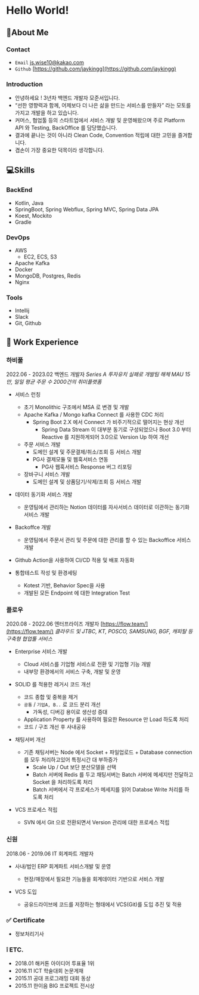 # Hello World!
## 🙋‍About Me
### **Contact**
- `Email` js.wise10@kakao.com
- `Github` [https://github.com/jaykingg](https://github.com/jaykingg)

### **Introduction**

- 안녕하세요 ! 3년차 백엔드 개발자 모준서입니다.
- “선한 영향력과 함께, 어제보다 더 나은 삶을 만드는 서비스를 만들자” 라는 모토를 가지고 개발을 하고 있습니다.
- 커머스, 협업툴 등의 스타트업에서 서비스 개발 및 운영해왔으며 주로 Platform API 와 Testing, BackOffice 를 담당했습니다.
- 결과에 끝나는 것이 아니라 Clean Code, Convention 적립에 대한 고민을 즐겨합니다.
- 겸손이 가장 중요한 덕목이라 생각합니다.

## 💻Skills

### BackEnd
- Kotlin, Java
- SpringBoot, Spring Webflux, Spring MVC, Spring Data JPA
- Koest, Mockito
- Gradle

### DevOps
- AWS
    - EC2, ECS, S3
- Apache Kafka
- Docker
- MongoDB, Postgres, Redis
- Nginx

### Tools
- Intellij
- Slack
- Git, Github

## 🔆 Work Experience

### 하비풀
2022.06 - 2023.02
백엔드 개발자
*Series A 투자유치 실패로 개발팀 해체*
*MAU 15만, 일일 평균 주문 수 2000건의 취미플랫폼*<br/>
- 서비스 런칭
    - 초기 Monolithic 구조에서 MSA 로 변경 및 개발
    - Apache Kafka / Mongo kafka Connect 를 사용한 CDC 처리
        - Spring Boot 2.X 에서 Connect 가 비주기적으로 떨어지는 현상 개선
            - Spring Data Stream 이 대부분 동기로 구성되었으나 Boot 3.0 부터 Reactive 를 지원하게되어 3.0으로 Version Up 하여 개선
    - 주문 서비스 개발
        - 도메인 설계 및 주문결제/취소/조회 등 서비스 개발
        - PG사 결제모듈 및 웹훅서비스 연동
            - PG사 웹훅서비스 Response 버그 리포팅
    - 장바구니 서비스 개발
        - 도메인 설계 및 상품담기/삭제/조회 등 서비스 개발

- 데이터 동기화 서비스 개발
    - 운영팀에서 관리하는 Notion 데이터를 자사서비스 데이터로 이관하는 동기화 서비스 개발

- Backoffce 개발
    - 운영팀에서 주문서 관리 및 주문에 대한 관리를 할 수 있는 Backoffice 서비스 개발

- Github Action을 사용하여 CI/CD  적용 및 배포 자동화

- 통합테스트 작성 및 환경세팅
    - Kotest 기반, Behavior Spec을 사용
    - 개발된 모든 Endpoint 에 대한 Integration Test

### 플로우
2020.08 - 2022.06
엔터프라이즈 개발자
[https://flow.team/](https://flow.team/)
*클라우드 및 JTBC, KT, POSCO, SAMSUNG, BGF, 캐피탈 등 구축형 협업툴 서비스*
- Enterprise 서비스 개발
    - Cloud 서비스를 기업형 서비스로 전환 및 기업형 기능 개발
    - 내부망 환경에서의 서비스 구축, 개발 및 운영

- SOLID 를 적용한 레거시 코드 개선
    - 코드 종합 및 중복을 제거
    - `공통` / `기업A, B..` 로 코드 분리 개선
        - 가독성, 디버깅 용이로 생산성 증대
    - Application Property 를 사용하여 필요한 Resource 만 Load 하도록 처리
    - 코드 / 구조 개선 후 사내공유

- 채팅서버 개선
    - 기존 채팅서버는 Node 에서 Socket + 파일업로드 + Database connection 를 모두 처리하고있어 특정시간 대 부하증가
        - Scale Up / Out 보단 분산모델을 선택
        - Batch 서버에 Redis 를 두고 채팅서버는 Batch 서버에 메세지만 전달하고 Socket 을 처리하도록 처리
        - Batch 서버에서 각 프로세스가 메세지를 읽어 Databse Write 처리를 하도록 처리

- VCS 프로세스 적립
    - SVN 에서 Git 으로 전환되면서 Version 관리에 대한 프로세스 적립

### 신원
2018.06 - 2019.06
IT 회계파트 개발자
- 사내/법인 ERP 회계파트 서비스개발 및 운영
    - 현장/매장에서 필요한 기능들을 회계데이터 기반으로 서비스 개발

- VCS 도입
    - 공유드라이브에 코드를 저장하는 형태에서 VCS(Git)를 도입 추진 및 적용

### ✅ Certificate
- 정보처리기사
### ❕ ETC.
- 2018.01 해커톤 아이디어 투표율 1위
- 2016.11 ICT 학술대회 논문게재
- 2015.11 공대 프로그래밍 대회 동상
- 2015.11 한이음 BIG 프로젝트 전시상